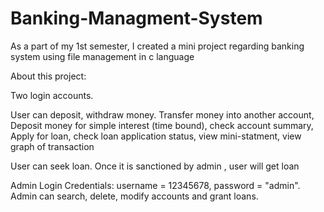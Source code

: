 # Banking-Managment-System
As a part of my 1st semester, I created a mini project regarding banking system using file management in c language

About this project:

  Two login accounts.
  
  User can deposit, withdraw money. Transfer money into another account, Deposit money for simple interest (time bound), check account summary, Apply for loan, check loan application status, view mini-statment, view graph of transaction
  
  User can seek loan. Once it is sanctioned by admin , user will get loan
  
  Admin Login Credentials: username = 12345678, password = "admin".
  Admin can search, delete, modify accounts and grant loans.
  
    
